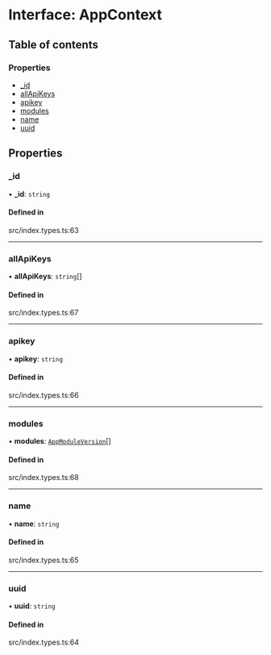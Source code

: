 # Interface: AppContext

## Table of contents

### Properties

- [\_id](../wiki/AppContext#_id)
- [allApiKeys](../wiki/AppContext#allapikeys)
- [apikey](../wiki/AppContext#apikey)
- [modules](../wiki/AppContext#modules)
- [name](../wiki/AppContext#name)
- [uuid](../wiki/AppContext#uuid)

## Properties

### \_id

• **\_id**: `string`

#### Defined in

src/index.types.ts:63

___

### allApiKeys

• **allApiKeys**: `string`[]

#### Defined in

src/index.types.ts:67

___

### apikey

• **apikey**: `string`

#### Defined in

src/index.types.ts:66

___

### modules

• **modules**: [`AppModuleVersion`](../wiki/AppModuleVersion)[]

#### Defined in

src/index.types.ts:68

___

### name

• **name**: `string`

#### Defined in

src/index.types.ts:65

___

### uuid

• **uuid**: `string`

#### Defined in

src/index.types.ts:64

